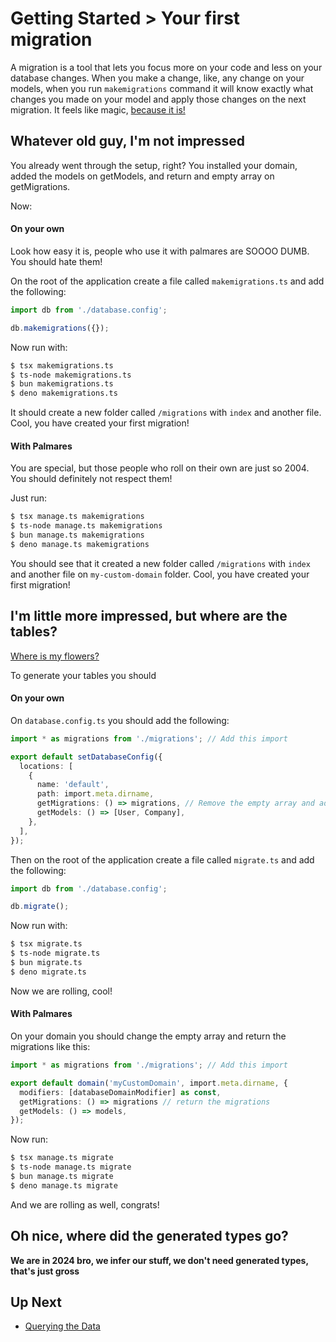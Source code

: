 # Getting Started > Your first migration

A migration is a tool that lets you focus more on your code and less on your database changes. When you make a change, like, any change on your models, when you run `makemigrations` command it will know exactly what changes you made on your model and apply those changes on the next migration. It feels like magic, [because it is!](https://www.youtube.com/watch?v=Iz-8CSa9xj8)

## Whatever old guy, I'm not impressed

You already went through the setup, right? You installed your domain, added the models on getModels, and return and empty array on getMigrations.

Now:

#### On your own

Look how easy it is, people who use it with palmares are SOOOO DUMB. You should hate them!

On the root of the application create a file called `makemigrations.ts` and add the following:

```ts
import db from './database.config';

db.makemigrations({});
```

Now run with:

```sh
$ tsx makemigrations.ts
$ ts-node makemigrations.ts
$ bun makemigrations.ts
$ deno makemigrations.ts
```

It should create a new folder called `/migrations` with `index` and another file. Cool, you have created your first migration!

#### With Palmares

You are special, but those people who roll on their own are just so 2004. You should definitely not respect them!

Just run:

```sh
$ tsx manage.ts makemigrations
$ ts-node manage.ts makemigrations
$ bun manage.ts makemigrations
$ deno manage.ts makemigrations
```

You should see that it created a new folder called `/migrations` with `index` and another file on `my-custom-domain` folder. Cool, you have created your first migration!

## I'm little more impressed, but where are the tables?

[Where is my flowers?](https://youtu.be/NhwUy1tS-us?si=BUfgT6pJ8FOMPpdu&t=6)

To generate your tables you should

#### On your own

On `database.config.ts` you should add the following:

```ts
import * as migrations from './migrations'; // Add this import

export default setDatabaseConfig({
  locations: [
    {
      name: 'default',
      path: import.meta.dirname,
      getMigrations: () => migrations, // Remove the empty array and add this
      getModels: () => [User, Company],
    },
  ],
});
```

Then on the root of the application create a file called `migrate.ts` and add the following:

```ts
import db from './database.config';

db.migrate();
```

Now run with:

```sh
$ tsx migrate.ts
$ ts-node migrate.ts
$ bun migrate.ts
$ deno migrate.ts
```

Now we are rolling, cool!

#### With Palmares

On your domain you should change the empty array and return the migrations like this:

```ts
import * as migrations from './migrations'; // Add this import

export default domain('myCustomDomain', import.meta.dirname, {
  modifiers: [databaseDomainModifier] as const,
  getMigrations: () => migrations // return the migrations
  getModels: () => models,
});
```

Now run:

```sh
$ tsx manage.ts migrate
$ ts-node manage.ts migrate
$ bun manage.ts migrate
$ deno manage.ts migrate
```

And we are rolling as well, congrats!

## Oh nice, where did the generated types go?

**We are in 2024 bro, we infer our stuff, we don't need generated types, that's just gross**

## Up Next

- [Querying the Data](https://github.com/palmaresHQ/palmares/tree/model-fields-new-api/packages/databases/docs/doers/getting-started/querying-the-data.md)
